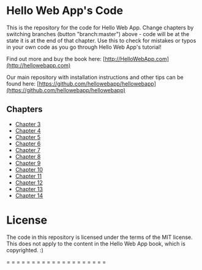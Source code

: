Hello Web App's Code
====================

This is the repository for the code for Hello Web App. Change chapters by
switching branches (button "branch:master") above - code will be at the state it is
at the end of that chapter. Use this to check for mistakes or typos in your own
code as you go through Hello Web App's tutorial!

Find out more and buy the book here:
[http://HelloWebApp.com](http://hellowebapp.com)

Our main repository with installation instructions and other tips can be found
here:
[https://github.com/hellowebapp/hellowebapp](https://github.com/hellowebapp/hellowebapp)

## Chapters

* [Chapter 3](https://github.com/hellowebapp/HelloWebApp-Code/tree/chapter-3)
* [Chapter 4](https://github.com/hellowebapp/HelloWebApp-Code/tree/chapter-4)
* [Chapter 5](https://github.com/hellowebapp/HelloWebApp-Code/tree/chapter-5)
* [Chapter 6](https://github.com/hellowebapp/HelloWebApp-Code/tree/chapter-6)
* [Chapter 7](https://github.com/hellowebapp/HelloWebApp-Code/tree/chapter-7)
* [Chapter 8](https://github.com/hellowebapp/HelloWebApp-Code/tree/chapter-8)
* [Chapter 9](https://github.com/hellowebapp/HelloWebApp-Code/tree/chapter-9)
* [Chapter 10](https://github.com/hellowebapp/HelloWebApp-Code/tree/chapter-10)
* [Chapter 11](https://github.com/hellowebapp/HelloWebApp-Code/tree/chapter-11)
* [Chapter 12](https://github.com/hellowebapp/HelloWebApp-Code/tree/chapter-12)
* [Chapter 13](https://github.com/hellowebapp/HelloWebApp-Code/tree/chapter-13)
* [Chapter 14](https://github.com/hellowebapp/HelloWebApp-Code/tree/chapter-14)

# License

The code in this repository is licensed under the terms of the MIT license. This
does not apply to the content in the Hello Web App book, which is copyrighted. :)

= = = = = = = = = = = = = = = = = = = = 
